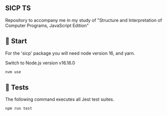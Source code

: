 ## SICP TS

Repository to accompany me in my study of "Structure and Interpretation of Computer Programs, JavaScript Edition"

## 🚀 Start

For the 'sicp' package you will need node version 16, and yarn.

Switch to Node.js version v16.16.0

```js
nvm use
```

## 🧪 Tests

The following command executes all Jest test suites.

```js
npm run test
```
